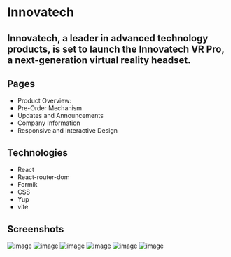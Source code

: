# Innovatech

## Innovatech, a leader in advanced technology products, is set to launch the Innovatech VR Pro, a next-generation virtual reality headset.

## Pages

- Product Overview:
- Pre-Order Mechanism
- Updates and Announcements
- Company Information
- Responsive and Interactive Design

## Technologies

- React
- React-router-dom
- Formik
- CSS
- Yup
- vite

## Screenshots

![image](https://github.com/Venera00/Innovatech/assets/88454006/ae53fc4b-ca87-4b96-bb7d-2d27b9ba194c)
![image](https://github.com/Venera00/Innovatech/assets/88454006/be68ec72-a71f-4bea-81b1-7c0b91c527ec)
![image](https://github.com/Venera00/Innovatech/assets/88454006/919ef013-fb1a-468c-b13d-b6122f05e946)
![image](https://github.com/Venera00/Innovatech/assets/88454006/7b900ff4-c128-4a85-973b-c0bec3ac3896)
![image](https://github.com/Venera00/Innovatech/assets/88454006/ced38d89-500b-4307-8273-ce4662a47ccc)
![image](https://github.com/Venera00/Innovatech/assets/88454006/d72fd532-e479-4db2-a6a6-4c883831c55d)






